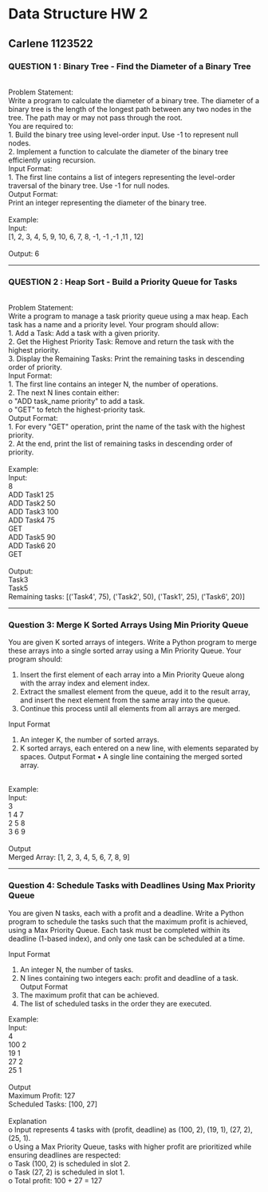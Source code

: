 # Data Structure HW 2 
## Carlene 1123522

### QUESTION 1 : Binary Tree - Find the Diameter of a Binary Tree 
<br>
Problem Statement: 
<br>
Write a program to calculate the diameter of a binary tree. The diameter of a 
binary tree is the length of the longest path between any two nodes in the tree. 
The path may or may not pass through the root. 
<br>
You are required to:
<br>
1.  Build the binary tree using level-order input. Use -1 to represent null 
nodes. 
<br>
2.  Implement a function to calculate the diameter of the binary tree 
efficiently using recursion. 
<br>
Input Format: 
<br>
1.  The first line contains a list of integers representing the level-order 
traversal of the binary tree. Use -1 for null nodes. 
<br>
Output Format: 
<br>
Print an integer representing the diameter of the binary tree.
<br> <br>
Example: 
<br>
Input: 
<br>
[1, 2, 3, 4, 5, 9, 10, 6, 7, 8, -1, -1 ,-1 ,11 , 12]  
<br> <br>
Output: 6 
<br>

---

### QUESTION 2 : Heap Sort - Build a Priority Queue for Tasks
<br>
Problem Statement: 
<br>
Write a program to manage a task priority queue using a max heap. Each task 
has a name and a priority level. Your program should allow:
<br>
1.  Add a Task: Add a task with a given priority. 
<br>
2.  Get the Highest Priority Task: Remove and return the task with the 
highest priority. 
<br>
3.  Display the Remaining Tasks: Print the remaining tasks in descending 
order of priority. 
<br>
Input Format: 
<br>
1.  The first line contains an integer N, the number of operations. 
<br>
2.  The next N lines contain either: 
<br>
o "ADD task_name priority" to add a task. 
<br>
o "GET" to fetch the highest-priority task. 
<br>
Output Format: 
<br>
1.  For every "GET" operation, print the name of the task with the highest 
priority. 
<br>
2.  At the end, print the list of remaining tasks in descending order of 
priority.
<br> <br>
Example: 
<br>
Input:
<br>
8
<br>
ADD Task1 25
<br>
ADD Task2 50
<br>
ADD Task3 100
<br>
ADD Task4 75
<br>
GET
<br>
ADD Task5 90
<br>
ADD Task6 20
<br>
GET
<br> <br>
Output: 
<br>
Task3
<br>
Task5
<br>
Remaining tasks: [('Task4', 75), ('Task2', 50), ('Task1', 25), ('Task6', 20)]

---

### Question 3: Merge K Sorted Arrays Using Min Priority Queue 
You are given K sorted arrays of integers. Write a Python program to merge 
these arrays into a single sorted array using a Min Priority Queue. 
Your program should: 
1.  Insert the first element of each array into a Min Priority Queue along with 
the array index and element index. 
2.  Extract the smallest element from the queue, add it to the result array, and 
insert the next element from the same array into the queue. 
3.  Continue this process until all elements from all arrays are merged. 
 
Input Format 
1.  An integer K, the number of sorted arrays. 
2.  K sorted arrays, each entered on a new line, with elements separated by 
spaces. 
Output Format 
• A single line containing the merged sorted array. 
 <br>
Example:
<br>
Input:
<br> 
3 
<br> 
1 4 7 
<br> 
2 5 8 
<br> 
3 6 9 
<br> <br>
Output 
<br> 
Merged Array: [1, 2, 3, 4, 5, 6, 7, 8, 9] 

---
### Question 4: Schedule Tasks with Deadlines Using Max Priority Queue 
You are given N tasks, each with a profit and a deadline. Write a Python 
program to schedule the tasks such that the maximum profit is achieved, using a 
Max Priority Queue. 
Each task must be completed within its deadline (1-based index), and only one 
task can be scheduled at a time. 
 
Input Format 
1.  An integer N, the number of tasks. 
2.  N lines containing two integers each: profit and deadline of a task. 
Output Format 
1.  The maximum profit that can be achieved. 
2.  The list of scheduled tasks in the order they are executed. 
 
Example:
<br>
Input:
<br>
4 
<br>
100   2 
<br>
19   1 
<br>
27   2 
<br>
25   1 
<br> <br>
Output 
<br>
Maximum Profit: 127 
<br>
Scheduled Tasks: [100, 27] 
<br> <br>
Explanation
<br>
o Input represents 4 tasks with (profit, deadline) as (100, 2), (19, 1), (27, 2), 
(25, 1). 
<br>
o Using a Max Priority Queue, tasks with higher profit are prioritized while 
ensuring deadlines are respected: 
<br>
o Task (100, 2) is scheduled in slot 2. 
<br>
o Task (27, 2) is scheduled in slot 1. 
<br>
o Total profit: 100 + 27 = 127
  
